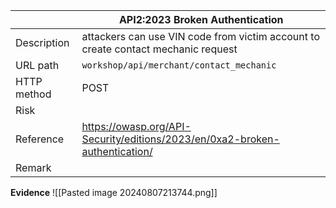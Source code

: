 
|             | API2:2023 Broken Authentication                                                   |
| ----------- | --------------------------------------------------------------------------------- |
| Description | attackers can use VIN code from victim account to create contact mechanic request |
| URL path    | `workshop/api/merchant/contact_mechanic`                                          |
| HTTP method | POST                                                                              |
| Risk        |                                                                                   |
| Reference   | https://owasp.org/API-Security/editions/2023/en/0xa2-broken-authentication/       |
| Remark      |                                                                                   |

**Evidence**
![[Pasted image 20240807213744.png]]